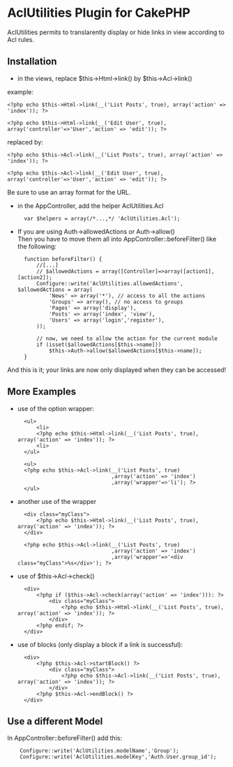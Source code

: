 # AclUtilities Plugin for CakePHP #

AclUtilities permits to translarently display or hide links in view according to Acl rules.

## Installation ##

* in the views, replace $this->Html->link() by $this->Acl->link()

example:

	<?php echo $this->Html->link(__('List Posts', true), array('action' => 'index')); ?>

	<?php echo $this->Html->link(__('Edit User', true), array('controller'=>'User','action' => 'edit')); ?>

replaced by:

	<?php echo $this->Acl->link(__('List Posts', true), array('action' => 'index')); ?>

	<?php echo $this->Acl->link(__('Edit User', true), array('controller'=>'User','action' => 'edit')); ?>

Be sure to use an array format for the URL.

* in the AppController, add the helper AclUtilities.Acl

		var $helpers = array(/*...,*/ 'AclUtilities.Acl');

* If you are using Auth->allowedActions or Auth->allow()<br>
  Then you have to move them all into AppController::beforeFilter() like the following:

		function beforeFilter() {
			//[...]
			// $allowedActions = array([Controller]=>array([action1],[action2]);
			Configure::write('AclUtilities.allowedActions', $allowedActions = array(
				'News' => array('*'), // access to all the actions
				'Groups' => array(), // no access to groups
				'Pages' => array('display'),
				'Posts' => array('index', 'view'),
				'Users' => array('login','register'),
			));
	
			// now, we need to allow the action for the current module
			if (isset($allowedActions[$this->name]))
				$this->Auth->allow($allowedActions[$this->name]);
		}
  
And this is it; your links are now only displayed when they can be accessed!

## More Examples ##


* use of the option wrapper: 

		<ul>
			<li>
			<?php echo $this->Html->link(__('List Posts', true), array('action' => 'index')); ?>
			<li>
		</ul>

		<ul>
		<?php echo $this->Acl->link(__('List Posts', true)
									,array('action' => 'index')
									,array('wrapper'=>'li'); ?>
		</ul>

* another use of the wrapper

		<div class="myClass">
			<?php echo $this->Html->link(__('List Posts', true), array('action' => 'index')); ?>
		</div>
	
		<?php echo $this->Acl->link(__('List Posts', true)
									,array('action' => 'index')
									,array('wrapper'=>'<div class="myClass">%s</div>'); ?>

* use of $this->Acl->check()

	  	<div>
			<?php if ($this->Acl->check(array('action' => 'index'))): ?>
				<div class="myClass">
					<?php echo $this->Html->link(__('List Posts', true), array('action' => 'index')); ?>
				</div>
			<?php endif; ?>
		</div>
	
* use of blocks (only display a block if a link is successful):

		<div>
			<?php $this->Acl->startBlock() ?>
				<div class="myClass">
					<?php echo $this->Acl->link(__('List Posts', true), array('action' => 'index')); ?>
				</div>
			<?php $this->Acl->endBlock() ?>
		</div>

## Use a different Model ##

In AppController::beforeFilter() add this:

		Configure::write('AclUtilities.modelName','Group');
		Configure::write('AclUtilities.modelKey','Auth.User.group_id');
